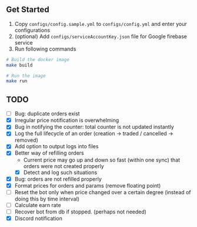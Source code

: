 ## Get Started

1. Copy `configs/config.sample.yml` to `configs/config.yml` and enter your configurations
2. (optional) Add `configs/serviceAccountKey.json` file for Google firebase service
3. Run following commands

``` sh
# Build the docker image
make build

# Run the image
make run
```

## TODO

- [ ] Bug: duplicate orders exist
- [x] Irregular price notification is overwhelming
- [x] Bug in notifying the counter: total counter is not updated instantly
- [x] Log the full lifecycle of an order (creation -> traded / cancelled -> removed)
- [x] Add option to output logs into files
- [x] Better way of refilling orders
  - Current price may go up and down so fast (within one sync) that orders were not created properly
  - [x] Detect and log such situations
- [x] Bug: orders are not refilled properly
- [x] Format prices for orders and params (remove floating point)
- [ ] Reset the bot only when price changed over a certain degree (instead of doing this by time interval)
- [ ] Calculate earn rate
- [ ] Recover bot from db if stopped. (perhaps not needed)
- [x] Discord notification
